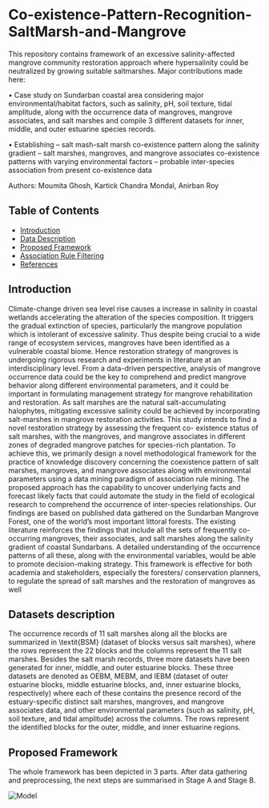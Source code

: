 # Co-existence-Pattern-Recognition-SaltMarsh-and-Mangrove

This repository contains framework of an excessive salinity-affected mangrove community restoration approach where hypersalinity could be neutralized by growing suitable saltmarshes. Major contributions made here:

• Case study on Sundarban coastal area considering major environmental/habitat factors, such as salinity, pH, soil texture, tidal amplitude, along with the
occurrence data of mangroves, mangrove associates, and salt marshes and compile 3 different datasets for inner, middle, and outer estuarine species records.

• Establishing
– salt mash-salt marsh co-existence pattern along the salinity gradient
– salt marshes, mangroves, and mangrove associates co-existence patterns with varying environmental factors
– probable inter-species association from present co-existence data

Authors: Moumita Ghosh, Kartick Chandra Mondal, Anirban Roy

## Table of Contents

- [Introduction](#Introduction)
- [Data Description](#DataDescription)
- [Proposed Framework](#ProposedFramework)
- [Association Rule Filtering](#AssociationRuleFiltering)
- [References](#References)

## Introduction
Climate-change driven sea level rise causes a increase in salinity in coastal wetlands accelerating the alteration of the species composition. It triggers the gradual extinction of species, particularly the mangrove population which is intolerant
of excessive salinity. Thus despite being crucial to a wide range of ecosystem services, mangroves have been identified
as a vulnerable coastal biome. Hence restoration strategy of mangroves is undergoing rigorous research and experiments
in literature at an interdisciplinary level. From a data-driven perspective, analysis of mangrove occurrence data could
be the key to comprehend and predict mangrove behavior along different environmental parameters, and it could be
important in formulating management strategy for mangrove rehabilitation and restoration. As salt marshes are the
natural salt-accumulating halophytes, mitigating excessive salinity could be achieved by incorporating salt-marshes in
mangrove restoration activities. This study intends to find a novel restoration strategy by assessing the frequent co-
existence status of salt marshes, with the mangroves, and mangrove associates in different zones of degraded mangrove
patches for species-rich plantation. To achieve this, we primarily design a novel methodological framework for the
practice of knowledge discovery concerning the coexistence pattern of salt marshes, mangroves, and mangrove associates
along with environmental parameters using a data mining paradigm of association rule mining. The proposed approach
has the capability to uncover underlying facts and forecast likely facts that could automate the study in the field of
ecological research to comprehend the occurrence of inter-species relationships. Our findings are based on published data
gathered on the Sundarban Mangrove Forest, one of the world’s most important littoral forests. The existing literature
reinforces the findings that include all the sets of frequently co-occurring mangroves, their associates, and salt marshes
along the salinity gradient of coastal Sundarbans. A detailed understanding of the occurrence patterns of all these, along
with the environmental variables, would be able to promote decision-making strategy. This framework is effective for
both academia and stakeholders, especially the foresters/ conservation planners, to regulate the spread of salt marshes
and the restoration of mangroves as well

## Datasets description

The occurrence records of 11 salt marshes along all the blocks are summarized in \textit{BSM} (dataset of blocks versus salt marshes), where the rows represent the 22 blocks and the columns represent the 11 salt marshes.
Besides the salt marsh records, three more datasets have been generated for inner, middle, and outer estuarine blocks.
These three datasets are denoted as OEBM, MEBM, and IEBM (dataset of outer estuarine blocks, middle estuarine blocks, and, inner estuarine blocks, respectively) where each of these contains the presence record of the estuary-specific distinct salt marshes, mangroves, and mangrove associates data, and other environmental parameters (such as salinity, pH, soil texture, and tidal amplitude) across the columns.
The rows represent the identified blocks for the outer, middle, and inner estuarine regions.

## Proposed Framework

The whole framework has been depicted in 3 parts. After data gathering and preprocessing, the next steps are summarised in Stage A and Stage B.

![Model](preprosessing.png)


